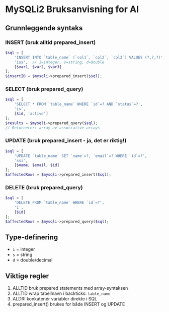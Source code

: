 # MySQLi2 Bruksanvisning for AI

## Grunnleggende syntaks

### INSERT (bruk alltid prepared_insert)
```php
$sql = [
    'INSERT INTO `table_name` (`col1`, `col2`, `col3`) VALUES (?,?,?)',
    'iss',  // i=integer, s=string, d=double
    [$var1, $var2, $var3]
];
$insertID = $mysqli->prepared_insert($sql);
```

### SELECT (bruk prepared_query)
```php
$sql = [
    'SELECT * FROM `table_name` WHERE `id`=? AND `status`=?',
    'is',
    [$id, 'active']
];
$results = $mysqli->prepared_query($sql);
// Returnerer: array av associative arrays
```

### UPDATE (bruk prepared_insert - ja, det er riktig!)
```php
$sql = [
    'UPDATE `table_name` SET `name`=?, `email`=? WHERE `id`=?',
    'ssi',
    [$name, $email, $id]
];
$affectedRows = $mysqli->prepared_insert($sql);
```

### DELETE (bruk prepared_query)
```php
$sql = [
    'DELETE FROM `table_name` WHERE `id`=?',
    'i',
    [$id]
];
$affectedRows = $mysqli->prepared_query($sql);
```

## Type-definering
- `i` = integer
- `s` = string
- `d` = double/decimal

## Viktige regler
1. ALLTID bruk prepared statements med array-syntaksen
2. ALLTID wrap tabellnavn i backticks: `table_name`
3. ALDRI konkatenér variabler direkte i SQL
4. prepared_insert() brukes for både INSERT og UPDATE